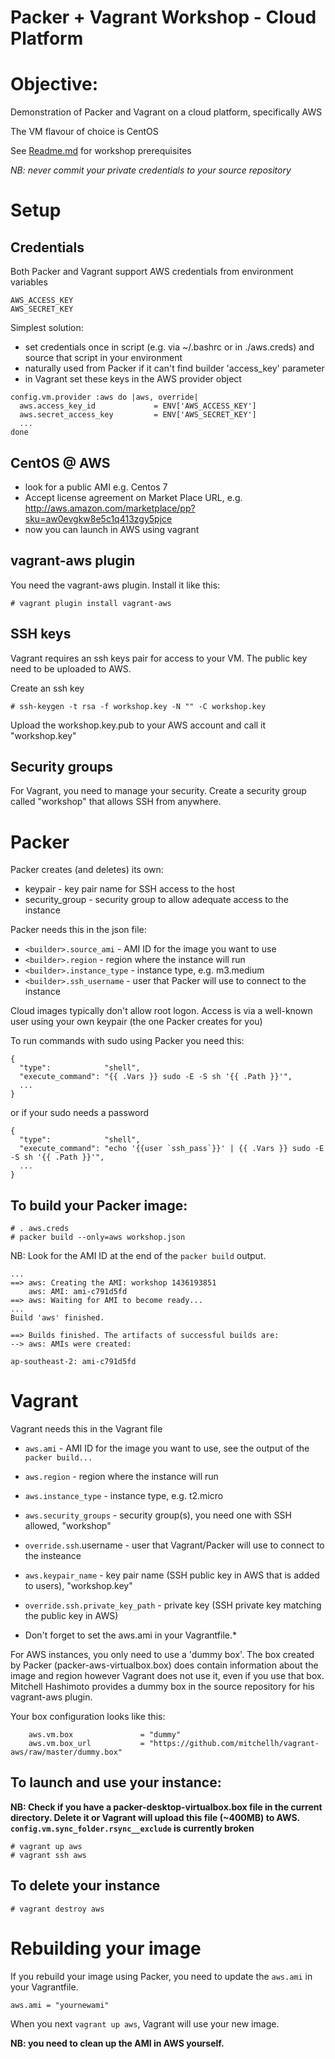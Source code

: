 Packer + Vagrant Workshop - Cloud Platform
==========================================

# Objective:

Demonstration of Packer and Vagrant on a cloud platform, specifically AWS

The VM flavour of choice is CentOS

See [Readme.md](Readme.md) for workshop prerequisites

*NB: never commit your private credentials to your source repository* 

# Setup

## Credentials
Both Packer and Vagrant support AWS credentials from environment variables
```
AWS_ACCESS_KEY
AWS_SECRET_KEY
```

Simplest solution:

* set credentials once in script (e.g. via ~/.bashrc or in ./aws.creds) and source that script in your environment
* naturally used from Packer if it can't find builder 'access_key' parameter
* in Vagrant set these keys in the AWS provider object
```
config.vm.provider :aws do |aws, override|
  aws.access_key_id             = ENV['AWS_ACCESS_KEY']
  aws.secret_access_key         = ENV['AWS_SECRET_KEY']
  ...
done
```

## CentOS @ AWS
* look for a public AMI e.g. Centos 7
* Accept license agreement on Market Place URL, e.g. http://aws.amazon.com/marketplace/pp?sku=aw0evgkw8e5c1q413zgy5pjce
* now you can launch in AWS using vagrant

## vagrant-aws plugin
You need the vagrant-aws plugin. Install it like this:
```
# vagrant plugin install vagrant-aws
```

## SSH keys
Vagrant requires an ssh keys pair for access to your VM. The public key need to be uploaded to AWS.

Create an ssh key
```
# ssh-keygen -t rsa -f workshop.key -N "" -C workshop.key
```

Upload the workshop.key.pub to your AWS account and call it "workshop.key"


## Security groups
For Vagrant, you need to manage your security. Create a security group called "workshop" that allows SSH from anywhere.


# Packer
Packer creates (and deletes) its own:

* keypair                       - key pair name for SSH access to the host
* security_group                - security group to allow adequate access to the instance

Packer needs this in the json file:

* `<builder>.source_ami`          - AMI ID for the image you want to use
* `<builder>.region`              - region where the instance will run
* `<builder>.instance_type`       - instance type, e.g. m3.medium
* `<builder>.ssh_username`        - user that Packer will use to connect to the instance

Cloud images typically don't allow root logon. Access is via a well-known user using your own keypair (the one Packer creates for you)

To run commands with sudo using Packer you need this:
```
{
  "type":            "shell",
  "execute_command": "{{ .Vars }} sudo -E -S sh '{{ .Path }}'",
  ...
}
```

or if your sudo needs a password
```
{
  "type":            "shell",
  "execute_command": "echo '{{user `ssh_pass`}}' | {{ .Vars }} sudo -E -S sh '{{ .Path }}'",
  ...
}
```

## To build your Packer image:

```
# . aws.creds
# packer build --only=aws workshop.json
```

NB: Look for the AMI ID at the end of the `packer build` output.
```
...
==> aws: Creating the AMI: workshop 1436193851
    aws: AMI: ami-c791d5fd
==> aws: Waiting for AMI to become ready...
...
Build 'aws' finished.

==> Builds finished. The artifacts of successful builds are:
--> aws: AMIs were created:

ap-southeast-2: ami-c791d5fd

```

# Vagrant
Vagrant needs this in the Vagrant file

* `aws.ami`                       - AMI ID for the image you want to use, see the output of the `packer build...`
* `aws.region`                    - region where the instance will run
* `aws.instance_type`             - instance type, e.g. t2.micro
* `aws.security_groups`           - security group(s), you need one with SSH allowed, "workshop"
* `override.ssh`.username         - user that Vagrant/Packer will use to connect to the insteance
* `aws.keypair_name`              - key pair name (SSH public key in AWS that is added to users), "workshop.key"
* `override.ssh.private_key_path` - private key (SSH private key matching the public key in AWS)

* Don't forget to set the aws.ami in your Vagrantfile.*

For AWS instances, you only need to use a 'dummy box'. The box created by Packer (packer-aws-virtualbox.box) does contain information about the image and region however Vagrant does not use it, even if you use that box. Mitchell Hashimoto provides a dummy box in the source repository for his vagrant-aws plugin.

Your box configuration looks like this:
```
    aws.vm.box               = "dummy"
    aws.vm.box_url           = "https://github.com/mitchellh/vagrant-aws/raw/master/dummy.box"
```

## To launch and use your instance:

**NB: Check if you have a packer-desktop-virtualbox.box file in the current directory. Delete it or Vagrant will upload this file (~400MB) to AWS. `config.vm.sync_folder.rsync__exclude` is currently broken**

```
# vagrant up aws
# vagrant ssh aws
```

## To delete your instance
```
# vagrant destroy aws
```

# Rebuilding your image
If you rebuild your image using Packer, you need to update the `aws.ami` in your Vagrantfile.
```
aws.ami = "yournewami"
```

When you next `vagrant up aws`, Vagrant will use your new image.

**NB: you need to clean up the AMI in AWS yourself.**